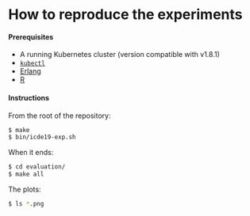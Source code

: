 # How to reproduce the experiments

#### Prerequisites

- A running Kubernetes cluster (version compatible with v1.8.1)
- [`kubectl`](https://github.com/kubernetes/kubectl)
- [Erlang](https://github.com/erlang/otp)
- [R](https://www.r-project.org/)

#### Instructions

From the root of the repository:

```bash
$ make
$ bin/icde19-exp.sh
```

When it ends:
```bash
$ cd evaluation/
$ make all
```

The plots:
```bash
$ ls *.png
```
